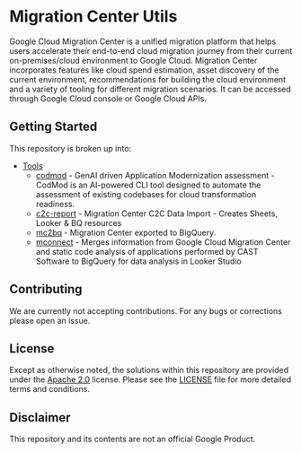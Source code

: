 # Migration Center Utils

Google Cloud Migration Center is a unified migration platform that helps users accelerate their end-to-end cloud migration journey from their current on-premises/cloud environment to Google Cloud. Migration Center incorporates features like cloud spend estimation, asset discovery of the current environment, recommendations for building the cloud environment and a variety of tooling for different migration scenarios. It can be accessed through Google Cloud console or Google Cloud APIs.

## Getting Started

This repository is broken up into:

* [Tools](/tools)
  * [codmod](/tools/codmod) - GenAI driven Application Modernization assessment - CodMod is an AI-powered CLI tool designed to automate the assessment of existing codebases for cloud transformation readiness.
  * [c2c-report](/tools/c2c-report) - Migration Center C2C Data Import - Creates Sheets, Looker & BQ resources
  * [mc2bq](/tools/mc2bq) - Migration Center exported to BigQuery.
  * [mconnect](/tools/mconnect) - Merges information from Google Cloud Migration Center and static code analysis of applications performed by CAST Software to BigQuery for data analysis in Looker Studio

## Contributing

We are currently not accepting contributions. For any bugs or corrections please open an issue.

## License

Except as otherwise noted, the solutions within this repository are provided under the
[Apache 2.0](https://www.apache.org/licenses/LICENSE-2.0) license. Please see
the [LICENSE](/LICENSE) file for more detailed terms and conditions.

## Disclaimer

This repository and its contents are not an official Google Product.
